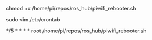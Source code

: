 chmod +x /home/pi/repos/ros_hub/piwifi_rebooter.sh


sudo vim /etc/crontab

*/5 *   * * *   root   /home/pi/repos/ros_hub/piwifi_rebooter.sh



